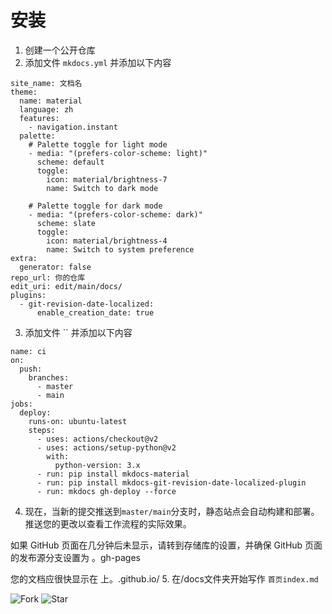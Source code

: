 # 安装
1. 创建一个公开仓库
2. 添加文件 `mkdocs.yml` 并添加以下内容

```
site_name: 文档名
theme:
  name: material
  language: zh
  features:
    - navigation.instant
  palette:
    # Palette toggle for light mode
    - media: "(prefers-color-scheme: light)"
      scheme: default 
      toggle:
        icon: material/brightness-7
        name: Switch to dark mode

    # Palette toggle for dark mode
    - media: "(prefers-color-scheme: dark)"
      scheme: slate
      toggle:
        icon: material/brightness-4
        name: Switch to system preference
extra:
  generator: false
repo_url: 你的仓库
edit_uri: edit/main/docs/
plugins:
  - git-revision-date-localized:
      enable_creation_date: true
```
3. 添加文件 `` 并添加以下内容

```
name: ci 
on:
  push:
    branches:
      - master 
      - main
jobs:
  deploy:
    runs-on: ubuntu-latest
    steps:
      - uses: actions/checkout@v2
      - uses: actions/setup-python@v2
        with:
          python-version: 3.x
      - run: pip install mkdocs-material 
      - run: pip install mkdocs-git-revision-date-localized-plugin 
      - run: mkdocs gh-deploy --force
```
4. 现在，当新的提交推送到`master/main`分支时，静态站点会自动构建和部署。推送您的更改以查看工作流程的实际效果。

如果 GitHub 页面在几分钟后未显示，请转到存储库的设置，并确保 GitHub 页面的发布源分支设置为 。gh-pages

您的文档应很快显示在 上。<username>.github.io/<repository>
5. 在/docs文件夹开始写作 `首页index.md`

![[Fork](https://github.com/xiaoioi/mkdocs-githubActions/fork)](https://img.shields.io/badge/Fork-orange)
![[Star](https://github.com/xiaoioi/mkdocs-githubActions/)](https://img.shields.io/badge/Star-orange)